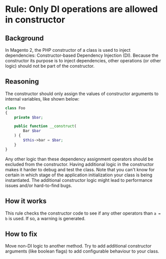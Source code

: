 # Rule: Only DI operations are allowed in constructor
## Background
In Magento 2, the PHP constructor of a class is used to inject dependencies: Constructor-based Dependency Injection (DI).
Because the constructor its purpose is to inject dependencies, other operations (or other logic) should not be part of the
constructor.

## Reasoning
The constructor should only assign the values of constructor arguments to internal variables, like shown below:

```php
class Foo
{
    private $bar;

    public function __construct(
        Bar $bar
    ) {
        $this->bar = $bar;
    }
}
```

Any other logic than these dependency assignment operators should be excluded from the constructor. Having additional logic in
the constructor makes it harder to debug and test the class. Note that you can't know for certain in which stage of the application initialization
your class is being instantiated. The additional constructor logic might lead to performance issues and/or hard-to-find bugs.

## How it works
This rule checks the constructor code to see if any other operators than `a = b` is used. If so, a warning is generated.

## How to fix
Move non-DI logic to another method. Try to add additional constructor arguments (like boolean flags) to add configurable behaviour to your class.
